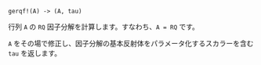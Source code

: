 ```
gerqf!(A) -> (A, tau)
```

行列 `A` の `RQ` 因子分解を計算します。すなわち、`A = RQ` です。

`A` をその場で修正し、因子分解の基本反射体をパラメータ化するスカラーを含む `tau` を返します。
